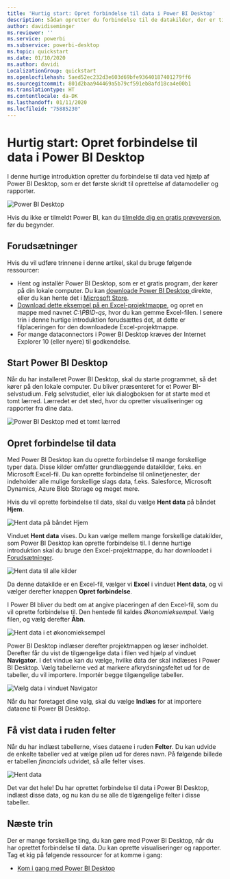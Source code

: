 ```yaml
---
title: 'Hurtig start: Opret forbindelse til data i Power BI Desktop'
description: Sådan opretter du forbindelse til de datakilder, der er tilgængelige i Power BI Desktop
author: davidiseminger
ms.reviewer: ''
ms.service: powerbi
ms.subservice: powerbi-desktop
ms.topic: quickstart
ms.date: 01/10/2020
ms.author: davidi
LocalizationGroup: quickstart
ms.openlocfilehash: 5aed52ec232d3e603d69bfe93640187401279ff6
ms.sourcegitcommit: 801d2baa944469a5b79cf591eb8afd18ca4e00b1
ms.translationtype: HT
ms.contentlocale: da-DK
ms.lasthandoff: 01/11/2020
ms.locfileid: "75885230"
---
```

# <a name="quickstart-connect-to-data-in-power-bi-desktop"></a>Hurtig start: Opret forbindelse til data i Power BI Desktop

I denne hurtige introduktion opretter du forbindelse til data ved hjælp af Power BI Desktop, som er det første skridt til oprettelse af datamodeller og rapporter.

![Power BI Desktop](media/desktop-what-is-desktop/what-is-desktop_01.png)

Hvis du ikke er tilmeldt Power BI, kan du [tilmelde dig en gratis prøveversion](https://app.powerbi.com/signupredirect?pbi_source=web), før du begynder.

## <a name="prerequisites"></a>Forudsætninger

Hvis du vil udføre trinnene i denne artikel, skal du bruge følgende ressourcer:

* Hent og installér Power BI Desktop, som er et gratis program, der kører på din lokale computer. Du kan [downloade Power BI Desktop ](https://powerbi.microsoft.com/desktop) direkte, eller du kan hente det i [Microsoft Store](https://aka.ms/pbidesktopstore).
* [Download dette eksempel på en Excel-projektmappe](https://go.microsoft.com/fwlink/?LinkID=521962), og opret en mappe med navnet *C:\PBID-qs*, hvor du kan gemme Excel-filen. I senere trin i denne hurtige introduktion forudsættes det, at dette er filplaceringen for den downloadede Excel-projektmappe.
* For mange dataconnectors i Power BI Desktop kræves der Internet Explorer 10 (eller nyere) til godkendelse.

## <a name="launch-power-bi-desktop"></a>Start Power BI Desktop

Når du har installeret Power BI Desktop, skal du starte programmet, så det kører på den lokale computer. Du bliver præsenteret for et Power BI-selvstudium. Følg selvstudiet, eller luk dialogboksen for at starte med et tomt lærred. Lærredet er det sted, hvor du opretter visualiseringer og rapporter fra dine data.

![Power BI Desktop med et tomt lærred](media/desktop-quickstart-connect-to-data/qs-connect-data_01.png)

## <a name="connect-to-data"></a>Opret forbindelse til data

Med Power BI Desktop kan du oprette forbindelse til mange forskellige typer data. Disse kilder omfatter grundlæggende datakilder, f.eks. en Microsoft Excel-fil. Du kan oprette forbindelse til onlinetjenester, der indeholder alle mulige forskellige slags data, f.eks. Salesforce, Microsoft Dynamics, Azure Blob Storage og meget mere.

Hvis du vil oprette forbindelse til data, skal du vælge **Hent data** på båndet **Hjem**.

![Hent data på båndet Hjem](media/desktop-quickstart-connect-to-data/qs-connect-data_02.png)

Vinduet **Hent data** vises. Du kan vælge mellem mange forskellige datakilder, som Power BI Desktop kan oprette forbindelse til. I denne hurtige introduktion skal du bruge den Excel-projektmappe, du har downloadet i [Forudsætninger](#prerequisites).

![Hent data til alle kilder](media/desktop-quickstart-connect-to-data/qs-connect-data_03.png)

Da denne datakilde er en Excel-fil, vælger vi **Excel** i vinduet **Hent data**, og vi vælger derefter knappen **Opret forbindelse**.

I Power BI bliver du bedt om at angive placeringen af den Excel-fil, som du vil oprette forbindelse til. Den hentede fil kaldes *Økonomieksempel*. Vælg filen, og vælg derefter **Åbn**.

![Hent data i et økonomieksempel](media/desktop-quickstart-connect-to-data/qs-connect-data_04.png)

Power BI Desktop indlæser derefter projektmappen og læser indholdet. Derefter får du vist de tilgængelige data i filen ved hjælp af vinduet **Navigator**. I det vindue kan du vælge, hvilke data der skal indlæses i Power BI Desktop. Vælg tabellerne ved at markere afkrydsningsfeltet ud for de tabeller, du vil importere. Importér begge tilgængelige tabeller.

![Vælg data i vinduet Navigator](media/desktop-quickstart-connect-to-data/qs-connect-data_05.png)

Når du har foretaget dine valg, skal du vælge **Indlæs** for at importere dataene til Power BI Desktop.

## <a name="view-data-in-the-fields-pane"></a>Få vist data i ruden felter

Når du har indlæst tabellerne, vises dataene i ruden **Felter**. Du kan udvide de enkelte tabeller ved at vælge pilen ud for deres navn. På følgende billede er tabellen *financials* udvidet, så alle felter vises.

![Hent data](media/desktop-quickstart-connect-to-data/qs-connect-data_06.png)

Det var det hele! Du har oprettet forbindelse til data i Power BI Desktop, indlæst disse data, og nu kan du se alle de tilgængelige felter i disse tabeller.

## <a name="next-steps"></a>Næste trin

Der er mange forskellige ting, du kan gøre med Power BI Desktop, når du har oprettet forbindelse til data. Du kan oprette visualiseringer og rapporter. Tag et kig på følgende ressourcer for at komme i gang:

* [Kom i gang med Power BI Desktop](desktop-getting-started.md)
